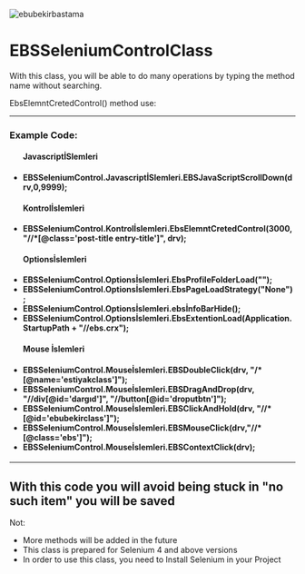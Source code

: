 ![ebubekirbastama](https://blogger.googleusercontent.com/img/b/R29vZ2xl/AVvXsEh8ymdTpUeS7G-HTyk4IDI-K14BTbG2yPFRMtmerLZXlj3klF4hORy-YvJEuJfKlAvqS9U0slrfyMpc8yobWD9KWr2u8TPVqYFNnYzOoyKxzh_mU8heekajb0iBCvGdxrcN2i4uTe11niLY6Xext8gc6-xhVvmQ8Q4AFDJHnMFQFcvse2TWtjklLSXy/s4000/rm371-a08.webp)

# EBSSeleniumControlClass
With this class, you will be able to do many operations by typing the method name without searching.

EbsElemntCretedControl() method use:
<hr>
<h3>Example Code:</h3>

<ul class="container float">
<h4>JavascriptİSlemleri<h4/>
<li>EBSSeleniumControl.JavascriptİSlemleri.EBSJavaScriptScrollDown(drv,0,9999); </li>

<h4>Kontrolİslemleri<h4/>
<li>EBSSeleniumControl.Kontrolİslemleri.EbsElemntCretedControl(3000, "//*[@class='post-title entry-title']", drv);</li>

<h4>Optionsİslemleri<h4/>
<li>EBSSeleniumControl.Optionsİslemleri.EbsProfileFolderLoad("");</li>
<li>EBSSeleniumControl.Optionsİslemleri.EbsPageLoadStrategy("None");</li>
<li>EBSSeleniumControl.Optionsİslemleri.ebsİnfoBarHide();</li>
<li>EBSSeleniumControl.Optionsİslemleri.EbsExtentionLoad(Application.StartupPath + "//ebs.crx");</li>

<h4>Mouse İslemleri<h4/>
<li>EBSSeleniumControl.Mouseİslemleri.EBSDoubleClick(drv, "/*[@name='estiyakclass']"); </li>
<li>EBSSeleniumControl.Mouseİslemleri.EBSDragAndDrop(drv, "//div[@id='dargıd']", "//button[@id='droputbtn']"); </li>
<li>EBSSeleniumControl.Mouseİslemleri.EBSClickAndHold(drv, "//*[@id='ebubekirclass']"); </li>
<li>EBSSeleniumControl.Mouseİslemleri.EBSMouseClick(drv,"//*[@class='ebs']"); </li>
<li>EBSSeleniumControl.Mouseİslemleri.EBSContextClick(drv); </li>

</ul>
  
<hr>
<h2> With this code you will avoid being stuck in "no such item" you will be saved </h2>

Not:
<ul class="container float">
  <li> More methods will be added in the future</li>
  <li> This class is prepared for Selenium 4 and above versions</li>
  <li> In order to use this class, you need to Install Selenium in your Project</li>
</ul>

